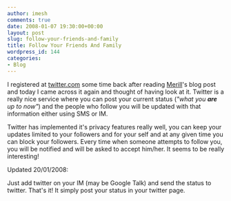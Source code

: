```yaml
---
author: imesh
comments: true
date: 2008-01-07 19:30:00+00:00
layout: post
slug: follow-your-friends-and-family
title: Follow Your Friends And Family
wordpress_id: 144
categories:
- Blog
---
```


I registered at [twitter.com](http://www.twitter.com/) some time back after reading [Merill](http://www.merill.net/)'s blog post and today I came across it again and thought of having look at it. Twitter is a really nice service where you can post your current status (_"what you __are__ up to now"_) and the people who follow you will be updated with that information either using SMS or IM. 




Twitter has implemented it's privacy features really well, you can keep your updates limited to your followers and for your self and at any given time you can block your followers. Every time when someone attempts to follow you, you will be notified and will be asked to accept him/her. It seems to be really interesting!  





Updated 20/01/2008:




Just add twitter on your IM (may be Google Talk) and send the status to twitter. That's it! It simply post your status in your twitter page.

